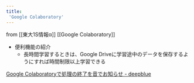 ```yaml
---
title:
 'Google Colaboratory'
---
```


from [[東大1S情報α]]
[[Google Colaboratory]]
- 便利機能の紹介
    - 長時間学習するときは、Google Driveに学習途中のデータを保存するようにすれば時間制限以上学習できる

[Google Colaboratoryで処理の終了を音でお知らせ - deepblue](https://deepblue-ts.co.jp/web/google-colaboratory_beep/)

